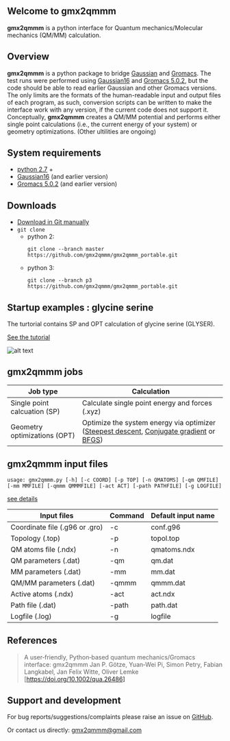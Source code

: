 ## Welcome to gmx2qmmm

**gmx2qmmm** is a python interface for Quantum mechanics/Molecular mechanics (QM/MM) calculation.
 

## Overview

**gmx2qmmm** is a python package to bridge [Gaussian] and [Gromacs]. The test runs were performed using [Gaussian16] and [Gromacs 5.0.2], but the code should be able to read earlier Gaussian and other Gromacs versions. The only limits are the formats of the human-readable input and output files of each program, as such, conversion scripts can be written to make the interface work with any version, if the current code does not support it.
Conceptually, **gmx2qmmm** creates a QM/MM potential and performs either single point calculations (i.e., the current energy of your system) or geometry optimizations. (Other ultilities are ongoing)

## System requirements
 - [python 2.7] +
 - [Gaussian16] (and earlier version)
 - [Gromacs 5.0.2] (and earlier version)

## Downloads

- [Download in Git manually](https://github.com/gmx2qmmm/gmx2qmmm_portable)
- `git clone`
  - python 2: 
     ```
     git clone --branch master https://github.com/gmx2qmmm/gmx2qmmm_portable.git
     ```
  - python 3: 
     ```
     git clone --branch p3 	https://github.com/gmx2qmmm/gmx2qmmm_portable.git
     ```

## Startup examples : glycine serine
 
The turtorial contains SP and OPT calculation of glycine serine (GLYSER).

[See the tutorial](example)

![alt text](https://github.com/gmx2qmmm/gmx2qmmm_portable/blob/master/example/glyser.png?raw=true)

## **gmx2qmmm** jobs

|Job type|Calculation|
| --- | --- |
|Single point calcuation (SP)|Calculate single point energy and forces (.xyz) |
|Geometry optimizations (OPT)|Optimize the system energy via optimizer ([Steepest descent], [Conjugate gradient] or [BFGS])|

[Steepest descent]:<https://en.wikipedia.org/wiki/Gradient_descent>
[Conjugate gradient]:<https://en.wikipedia.org/wiki/Conjugate_gradient_method>
[BFGS]:<https://en.wikipedia.org/wiki/Broyden%E2%80%93Fletcher%E2%80%93Goldfarb%E2%80%93Shanno_algorithm>

## **gmx2qmmm** input files

```
usage: gmx2qmmm.py [-h] [-c COORD] [-p TOP] [-n QMATOMS] [-qm QMFILE][-mm MMFILE] [-qmmm QMMMFILE] [-act ACT] [-path PATHFILE] [-g LOGFILE]
```

[see details](input_params/input_params)

|Input files|Command|Default input name|
| ------ | ------ | ------ |
|Coordinate file (.g96 or .gro)|-c|conf.g96|
|Topology (.top)|-p|topol.top|
|QM atoms file (.ndx)|-n|qmatoms.ndx|
|QM parameters (.dat)|-qm|qm.dat|
|MM parameters (.dat)|-mm|mm.dat|
|QM/MM parameters (.dat)|-qmmm|qmmm.dat|
|Active atoms (.ndx)|-act|act.ndx|
|Path file (.dat)|-path|path.dat|
|Logfile (.log)|-g|logfile|

## References

> A user‐friendly, Python‐based quantum mechanics/Gromacs interface: gmx2qmmm
> Jan P. Götze, Yuan‐Wei Pi, Simon Petry, Fabian Langkabel,  Jan Felix Witte, Oliver Lemke
> [https://doi.org/10.1002/qua.26486]

## Support and development
For bug reports/suggestions/complaints please raise an issue on [GitHub].

Or contact us directly: [gmx2qmmm@gmail.com]
 
[python 2.7]:<https://www.python.org/download/releases/2.7>
[Gaussian16]:<https://gaussian.com/gaussian16/>
[Gromacs 5.0.2]:<http://www.gromacs.org>
[Gaussian]:<https://gaussian.com/gaussian16/>
[Gromacs]:<http://www.gromacs.org>
[GitHub]:<https://github.com/gmx2qmmm/gmx2qmmm_portable/issues>
[gmx2qmmm@gmail.com]:<mailto:gmx2qmmm@gmail.com>
[gmx2qmmm reference]:<https://drive.google.com/file/d/1B6YNfCFRB4jqweVABamPQWlgziFlNIDK/view?usp=sharing>
[https://doi.org/10.1002/qua.26486]:<https://doi.org/10.1002/qua.26486>
 
<!--You can use the [editor on GitHub](https://github.com/gmx2qmmm/gmx2qmmm_io/edit/gh-pages/index.md) to maintain and preview the content for your website in Markdown files.-->

<!--Whenever you commit to this repository, GitHub Pages will run [Jekyll](https://jekyllrb.com/) to rebuild the pages in your site, from the content in your Markdown files.-->

<!--For more details see [GitHub Flavored Markdown](https://guides.github.com/features/mastering-markdown/).-->

<!--### Jekyll Themes-->

<!--Your Pages site will use the layout and styles from the Jekyll theme you have selected in your [repository settings](https://github.com/gmx2qmmm/gmx2qmmm_io/settings). The name of this theme is saved in the Jekyll `_config.yml` configuration file.-->

<!--### Support or Contact-->

<!--Having trouble with Pages? Check out our [documentation](https://docs.github.com/categories/github-pages-basics/) or [contact support](https://github.com/contact) and we’ll help you sort it out.-->
